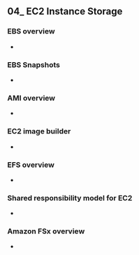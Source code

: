 ## 04_ EC2 Instance Storage

### EBS overview
-

### EBS Snapshots
-

### AMI overview
-

### EC2 image builder
-

### EFS overview
-

### Shared responsibility model for EC2
-

### Amazon FSx overview
-